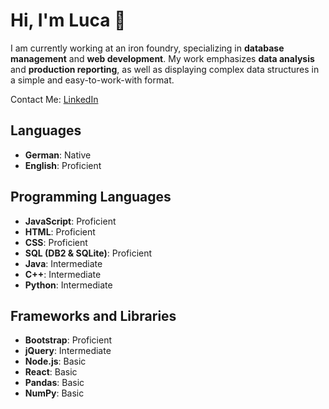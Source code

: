 # Hi, I'm Luca 👋

I am currently working at an iron foundry, specializing in **database management** and **web development**. My work emphasizes **data analysis** and **production reporting**, as well as displaying complex data structures in a simple and easy-to-work-with format.

Contact Me: [LinkedIn](https://www.linkedin.com/in/luca-elia-drescher/)

## Languages
- **German**: Native
- **English**: Proficient

## Programming Languages
- **JavaScript**: Proficient
- **HTML**: Proficient
- **CSS**: Proficient
- **SQL (DB2 & SQLite)**: Proficient
- **Java**: Intermediate
- **C++**: Intermediate
- **Python**: Intermediate

## Frameworks and Libraries
- **Bootstrap**: Proficient
- **jQuery**: Intermediate
- **Node.js**: Basic
- **React**: Basic
- **Pandas**: Basic
- **NumPy**: Basic

